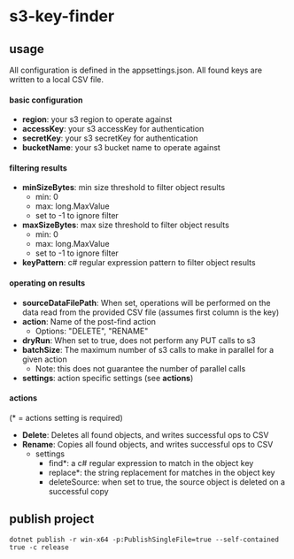 # s3-key-finder

## usage
All configuration is defined in the appsettings.json.
All found keys are written to a local CSV file.

#### basic configuration
- **region**: your s3 region to operate against
- **accessKey**: your s3 accessKey for authentication
- **secretKey**: your s3 secretKey for authentication
- **bucketName**: your s3 bucket name to operate against

#### filtering results
- **minSizeBytes**: min size threshold to filter object results
  - min: 0
  - max: long.MaxValue
  - set to -1 to ignore filter
- **maxSizeBytes**: max size threshold to filter object results
  - min: 0
  - max: long.MaxValue
  - set to -1 to ignore filter
- **keyPattern**: c# regular expression pattern to filter object results

#### operating on results
- **sourceDataFilePath**: When set, operations will be performed on the data read from the provided CSV file (assumes first column is the key)
- **action**: Name of the post-find action
  - Options: "DELETE", "RENAME"
- **dryRun**: When set to true, does not perform any PUT calls to s3
- **batchSize**: The maximum number of s3 calls to make in parallel for a given action
  - Note: this does not guarantee the number of parallel calls
- **settings**: action specific settings (see **actions**)

#### actions
(* = actions setting is required)

- **Delete**: Deletes all found objects, and writes successful ops to CSV
- **Rename**: Copies all found objects, and writes successful ops to CSV
  - settings
    - find*: a c# regular expression to match in the object key
	- replace*: the string replacement for matches in the object key
	- deleteSource: when set to true, the source object is deleted on a successful copy

## publish project
```
dotnet publish -r win-x64 -p:PublishSingleFile=true --self-contained true -c release
```